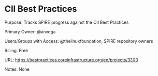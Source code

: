 # CII Best Practices

Purpose: Tracks SPIRE progress against the CII Best Practices

Primary Owner: @anvega

Users/Groups with Access: @thelinuxfoundation, SPIRE repository owners

Billing: Free

URL: https://bestpractices.coreinfrastructure.org/en/projects/3303

Notes: None
